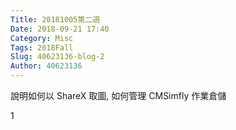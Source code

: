 ```yaml
---
Title: 20181005第二週
Date: 2018-09-21 17:40
Category: Misc
Tags: 2018Fall
Slug: 40623136-blog-2
Author: 40623136
---
```


說明如何以 ShareX 取圖, 如何管理 CMSimfly 作業倉儲

<!-- PELICAN_END_SUMMARY -->

1

